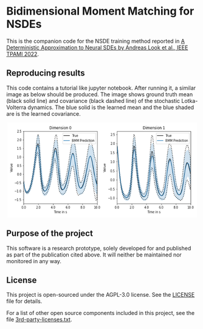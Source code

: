 # Bidimensional Moment Matching for NSDEs

This is the companion code for the NSDE training method reported in 
[A Deterministic Approximation to Neural SDEs by Andreas Look et al., IEEE TPAMI 2022](https://ieeexplore.ieee.org/document/9869331).



## Reproducing results

This code contains a tutorial like jupyter notebook. After running it, a similar image as below should be 
produced. The image shows ground truth mean (black solid line) and covariance (black dashed line) of the stochastic 
Lotka-Volterra dynamics. 
The blue solid is the learned mean and the blue shaded are is the learned covariance. 

<p align="center">
<img align="middle" src="./assets/example.png" alt="NSDE Demo" width="500" height="250" />
</p>

## Purpose of the project

This software is a research prototype, solely developed for and published as
part of the publication cited above. It will neither be
maintained nor monitored in any way.

## License

This project is open-sourced under the AGPL-3.0 license. See the
[LICENSE](LICENSE) file for details.

For a list of other open source components included in this project, see the
file [3rd-party-licenses.txt](3rd-party-licenses.txt).